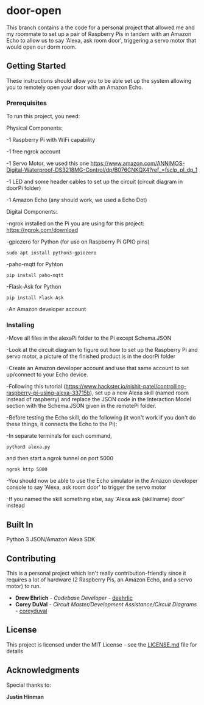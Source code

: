 # door-open

This branch contains a the code for a personal project that allowed me and my roommate to set up a pair of Raspberry Pis in tandem with an Amazon Echo to allow us to say 'Alexa, ask room door', triggering a servo motor that would open our dorm room.  

## Getting Started

These instructions should allow you to be able set up the system allowing you to remotely open your door with an Amazon Echo.

### Prerequisites

To run this project, you need:

Physical Components:

-1 Raspberry Pi with WiFi capability

-1 free ngrok account

-1 Servo Motor, we used this one https://www.amazon.com/ANNIMOS-Digital-Waterproof-DS3218MG-Control/dp/B076CNKQX4?ref_=fsclp_pl_dp_1

-1 LED and some header cables to set up the circuit (circuit diagram in doorPi folder)

-1 Amazon Echo (any should work, we used a Echo Dot)

Digital Components:

-ngrok installed on the Pi you are using for this project: https://ngrok.com/download

-gpiozero for Python (for use on Raspberry Pi GPIO pins)
```
sudo apt install python3-gpiozero
```
-paho-mqtt for Pyhton
```
pip install paho-mqtt
```
-Flask-Ask for Python
```
pip install Flask-Ask
```
-An Amazon developer account

### Installing

-Move all files in the alexaPi folder to the Pi except Schema.JSON

-Look at the circuit diagram to figure out how to set up the Raspberry Pi and servo motor, a picture of the finished product is in the doorPi folder

-Create an Amazon developer account and use that same account to set up/connect to your Echo device.

-Following this tutorial (https://www.hackster.io/nishit-patel/controlling-raspberry-pi-using-alexa-33715b), set up a new Alexa skill (named room instead of raspberry) and replace the JSON code in the Interaction Model section with the Schema.JSON given in the remotePi folder.

-Before testing the Echo skill, do the following (it won't work if you don't do these things, it connects the Echo to the Pi):

-In separate terminals for each command,

```
python3 alexa.py
```

and then start a ngrok tunnel on port 5000 

```
ngrok http 5000
```

-You should now be able to use the Echo simulator in the Amazon developer console to say 'Alexa, ask room door' to trigger the servo motor

-If you named the skill something else, say 'Alexa ask {skillname} door' instead

## Built In

Python 3
JSON/Amazon Alexa SDK

## Contributing

This is a personal project which isn't really contribution-friendly since it requires a lot of hardware (2 Raspberry Pis, an Amazon Echo, and a servo motor) to run.

* **Drew Ehrlich** - *Codebase Developer* - [deehrlic](https://github.com/deehrlic)
* **Corey DuVal** - *Circuit Master/Development Assistance/Circuit Diagrams* - [coreyduval](https://github.com/coreyduval)

## License

This project is licensed under the MIT License - see the [LICENSE.md](LICENSE.md) file for details

## Acknowledgments

Special thanks to:

**Justin Hinman**


